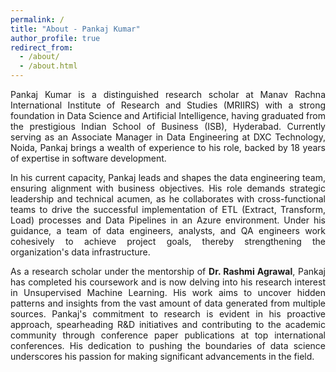 ```yaml
---
permalink: /
title: "About - Pankaj Kumar"
author_profile: true
redirect_from: 
  - /about/
  - /about.html
---
```


<p align="justify">
Pankaj Kumar is a distinguished research scholar at Manav Rachna International Institute of Research and Studies (MRIIRS) with a strong foundation in Data Science and Artificial Intelligence, having graduated from the prestigious Indian School of Business (ISB), Hyderabad. Currently serving as an Associate Manager in Data Engineering at DXC Technology, Noida, Pankaj brings a wealth of experience to his role, backed by 18 years of expertise in software development.
</p>

<p align="justify">
In his current capacity, Pankaj leads and shapes the data engineering team, ensuring alignment with business objectives. His role demands strategic leadership and technical acumen, as he collaborates with cross-functional teams to drive the successful implementation of ETL (Extract, Transform, Load) processes and Data Pipelines in an Azure environment. Under his guidance, a team of data engineers, analysts, and QA engineers work cohesively to achieve project goals, thereby strengthening the organization's data infrastructure.
</p>

<p align="justify">
As a research scholar under the mentorship of <b>Dr. Rashmi Agrawal</b>, Pankaj has completed his coursework and is now delving into his research interest in Unsupervised Machine Learning. His work aims to uncover hidden patterns and insights from the vast amount of data generated from multiple sources. Pankaj's commitment to research is evident in his proactive approach, spearheading R&D initiatives and contributing to the academic community through conference paper publications at top international conferences. His dedication to pushing the boundaries of data science underscores his passion for making significant advancements in the field.
</p>